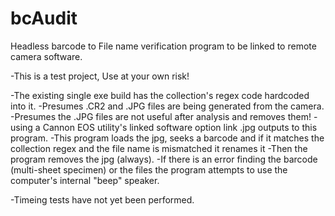 # bcAudit
Headless barcode to File name verification program to be linked to remote camera software.

-This is a test project, Use at your own risk!

-The existing single exe build has the collection's regex code hardcoded into it.
-Presumes .CR2 and .JPG files are being generated from the camera.
-Presumes the .JPG files are not useful after analysis and removes them!
-using a Cannon EOS utility's linked software option link .jpg outputs to this program.
-This program loads the jpg, seeks a barcode and if it matches the collection regex and the file name is mismatched it renames it
-Then the program removes the jpg (always).
-If there is an error finding the barcode (multi-sheet specimen) or the files the program attempts to use the computer's internal "beep" speaker.

-Timeing tests have not yet been performed.
